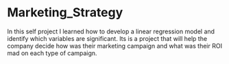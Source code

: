 # Marketing_Strategy
In this self project I learned how to develop a linear regression model and identify which variables are significant.
Its is a project that will help the company decide how was their marketing campaign and what was their ROI mad on each type of campaign.
